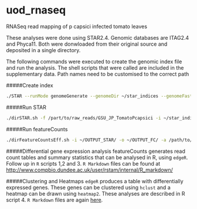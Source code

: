 uod_rnaseq
==========

RNASeq read mapping of p capsici infected tomato leaves

These analyses were done using STAR2.4. 
Genomic databases are ITAG2.4 and Phyca11. Both were donwloaded from their original source and deposited in a single directory.

The following commands were executed to create the genomic index file and run the analysis. The shell scripts that were called are included in the supplementary data. 
Path names need to be customised to the correct path

#####Create index
```bash
./STAR --runMode genomeGenerate --genomeDir ~/star_indices --genomeFastaFiles /path/to/genome/databases/ITAG2.4_genomic.fasta /path/to/genome/databases/Phyca11_unmasked_scaffold.fasta --runThreadN 32
```
#####Run STAR 
```bash
./dirSTAR.sh -f /part/to/raw_reads/GSU_JP_TomatoPcapsici -i ~/star_indices/ -o ~/OUTPUT_STAR/
```

#####Run featureCounts
```bash
./dirFeatureCountsEff.sh -i ~/OUTPUT_STAR/ -o ~/OUTPUT_FC/ -a /path/to/genome/databases/PhycaEff_manual.gtf
```

#####Differential gene expression analysis
featureCounts generates read count tables and summary statistics that can be analysed in R, using `edgeR`.
Follow up in `R` scripts 1,2 and 3. `R Markdown` files can be found at http://www.compbio.dundee.ac.uk/user/rstam/internal/R_markdown/

#####Clustering and Heatmaps
`edgeR` produces a table with differentially expressed genes. These genes can be clustered using `hclust` and a heatmap can be drawn using `heatmap2`. These analyses are described in R script 4. `R Markdown` files are again [here](http://www.compbio.dundee.ac.uk/user/rstam/internal/R_markdown/).



